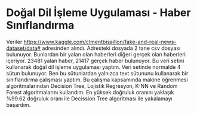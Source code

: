 # Doğal Dil İşleme Uygulaması - Haber Sınıflandırma
Veriler https://www.kaggle.com/clmentbisaillon/fake-and-real-news-dataset/data# adresinden alındı. Adresteki dosyada 2 tane csv dosyası bulunuyor. Bunlardan bir yalan olan haberleri diğeri gerçek olan haberleri içeriyor. 23481 yalan haber, 21417 gerçek haber bulunuyor. Bu veri setini kullanarak doğal dil işleme uygulaması yaptım. Veri setinde normalde 4 sütun bulunuyor. Ben bu sütunlardan yalnızca text sütununu kullanarak bir sınıflandırma çalışması yaptım. Bu çalışma kapsamında makine öğrenmesi algoritmalarından Decision Tree, Lojistik Regresyon, K-NN ve Random Forest algoritmalarını kullandım. En yüksek doğruluk oranını yaklaşık %99.62 doğruluk oranı ile Decission Tree algoritması ile yakalamayı başardım.

